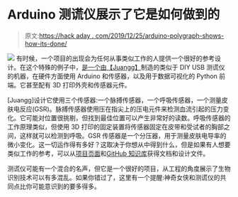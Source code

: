 # Arduino 测谎仪展示了它是如何做到的

> 原文:[https://hack aday . com/2019/12/25/arduino-polygraph-shows-how-its-done/](https://hackaday.com/2019/12/25/arduino-polygraph-shows-how-its-done/)

[![](../Images/1e86f4bcbc9c884ad9949a5ff3f18b34.png)](https://hackaday.com/wp-content/uploads/2019/12/Screenshot.jpg) 有时候，一个项目的出现会为任何从事类似工作的人提供一个很好的参考设计。在这个特殊的例子中，[是一个由【Juangg】](https://juangg-projects.blogspot.com/2019/06/usb-polygraph.html)制造的类似于 DIY USB 测谎仪的机器，在硬件方面使用 Arduino 和传感器，以及用于数据可视化的 Python 前端。它甚至配有 3D 打印外壳和传感器元件。

[Juangg]设计它使用三个传感器:一个脉搏传感器，一个呼吸传感器，一个测量皮肤电反应(GSR)。脉搏传感器使用压在指尖上的压电元件来检测血流引起的压力变化。它可能对位置很挑剔，但找到最佳位置可以产生非常好的读数。呼吸传感器的工作原理类似，但使用 3D 打印的固定装置将传感器固定在皮带和受试者的胸部之间，这样就可以检测到呼吸。GSR 传感器是一个分压器，用于测量皮肤电导率的微小变化。这一切运作得有多好？这取决于你想从中得到什么，但是如果有人想要类似工作的参考，可以从[项目页面](https://juangg-projects.blogspot.com/2019/06/usb-polygraph.html)和[GitHub 知识库](https://github.com/Juan-Gg/USB_Polygraph)获得文档和设计文件。

测谎仪可能有一个混合的名声，但它是一个很好的项目，从工程的角度展示了生物识别技术可以有多混乱。如果你错过了，这里有一个提醒:神奇女侠和测谎仪的共同点比你可能意识到的要多得多。
